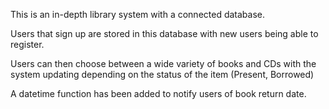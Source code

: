 This is an in-depth library system with a connected database.

Users that sign up are stored in this database with new users being able to register.

Users can then choose between a wide variety of books and CDs with the system updating depending on the status of the item (Present, Borrowed)

A datetime function has been added to notify users of book return date.

